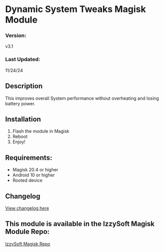 # Dynamic System Tweaks Magisk Module

### Version:
v3.1

### Last Updated:
11/24/24

## Description
This improves overall System performance without overheating and losing battery power.

## Installation 
1. Flash the module in Magisk
3. Reboot
4. Enjoy!

## Requirements:
- Magisk 20.4 or higher
- Android 10 or higher
- Rooted device

## Changelog
[View changelog here](https://github.com/PS2ClassicsVault/Dynamic-System-Tweaks-Magisk-Module/blob/main/changelog.md)


## This module is available in the IzzySoft Magisk Module Repo:
[IzzySoft Magisk Repo](https://apt.izzysoft.de/magisk/)